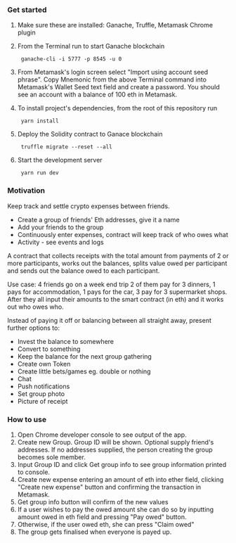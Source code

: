 ### Get started

1. Make sure these are installed: Ganache, Truffle, Metamask Chrome plugin

2. From the Terminal run to start Ganache blockchain

        ganache-cli -i 5777 -p 8545 -u 0

3. From Metamask's login screen select "Import using account seed phrase". Copy Mnemonic from the above Terminal command into Metamask's Wallet Seed text field and create a password. You should see an account with a balance of 100 eth in Metamask.

4. To install project's dependencies, from the root of this repository run

        yarn install

5. Deploy the Solidity contract to Ganace blockchain

        truffle migrate --reset --all

6. Start the development server

        yarn run dev

### Motivation

Keep track and settle crypto expenses between friends.

- Create a group of friends' Eth addresses, give it a name
- Add your friends to the group
- Continuously enter expenses, contract will keep track of who owes what
- Activity - see events and logs

A contract that collects receipts with the total amount from payments of 2 or more participants, works out the balances, splits value owed per participant and sends out the balance owed to each participant.

Use case: 4 friends go on a week end trip 2 of them pay for 3 dinners, 1 pays for accommodation, 1 pays for the car, 3 pay for 3 supermarket shops. After they all input their amounts to the smart contract (in eth) and it works out who owes who.

Instead of paying it off or balancing between all straight away, present further options to:
- Invest the balance to somewhere
- Convert to something
- Keep the balance for the next group gathering
- Create own Token
- Create little bets/games eg. double or nothing
- Chat
- Push notifications
- Set group photo
- Picture of receipt


### How to use

1. Open Chrome developer console to see output of the app.
2. Create new Group. Group ID will be shown. Optional supply friend's addresses.
If no addresses supplied, the person creating the group becomes sole member.
3. Input Group ID and click Get group info to see group information printed to console.
4. Create new expense entering an amount of eth into ether field, clicking "Create new expense" button and confirming the transaction in Metamask.
5. Get group info button will confirm of the new values
6. If a user wishes to pay the owed amount she can do so by inputting amount owed in eth field and pressing "Pay owed" button.
7. Otherwise, if the user owed eth, she can press "Claim owed"
8. The group gets finalised when everyone is payed up.

